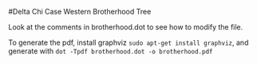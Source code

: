 #Delta Chi Case Western Brotherhood Tree

Look at the comments in brotherhood.dot to see how to modify the file.

To generate the pdf, install graphviz `sudo apt-get install graphviz`, and generate
with `dot -Tpdf brotherhood.dot -o brotherhood.pdf`
